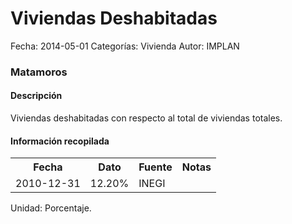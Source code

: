 Viviendas Deshabitadas
=====

Fecha: 2014-05-01
Categorías: Vivienda
Autor: IMPLAN

### Matamoros

#### Descripción

Viviendas deshabitadas con respecto al total de viviendas totales.

#### Información recopilada

<table class="table table-hover table-bordered">
  <tr><th>Fecha</th><th>Dato</th><th>Fuente</th><th>Notas</th></tr>
  <tr><td>2010-12-31</td><td>12.20%</td><td>INEGI</td><td></td></tr>
</table>

Unidad: Porcentaje.
